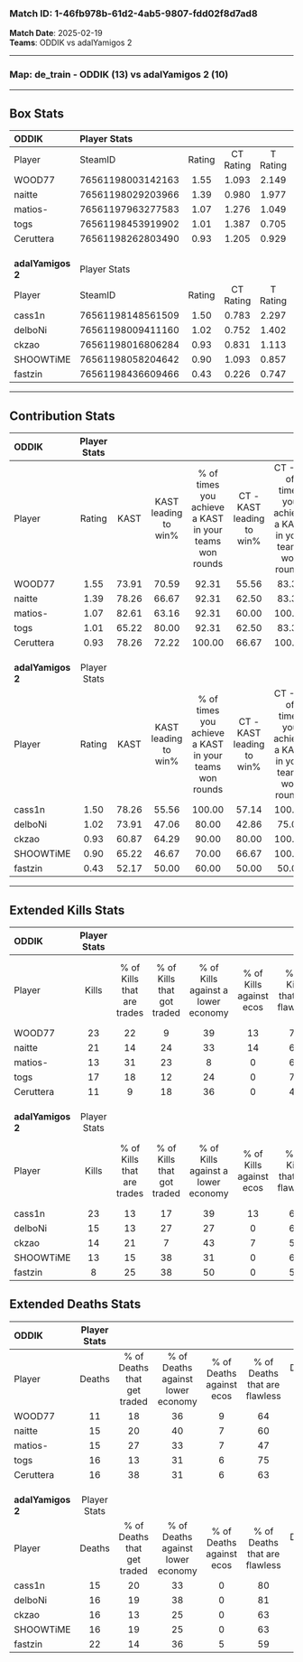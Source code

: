 ### Match ID: 1-46fb978b-61d2-4ab5-9807-fdd02f8d7ad8  
**Match Date**: 2025-02-19  
**Teams**: ODDIK vs adalYamigos 2  

---  

### **Map**: de_train - ODDIK (13) vs adalYamigos 2 (10)  
---  

## Box Stats  

| **ODDIK**         | Player Stats      |        |           |          |       |       |       |         |        |      |     |
| :- | :- | :-: | :-: | :-: | :-: | :-: | :-: | :-: | :-: | :-: | :-: |
| Player            | SteamID           | Rating | CT Rating | T Rating | KAST  |  ADR  | Kills | Assists | Deaths | K/D  | HS% |
| WOOD77            | 76561198003142163 |  1.55  |   1.093   |  2.149   | 73.91 | 102.5 |  23   |    3    |   11   | 2.09 | 13  |
| naitte            | 76561198029203966 |  1.39  |   0.980   |  1.977   | 78.26 | 92.3  |  21   |    4    |   15   | 1.40 | 47  |
| matios-           | 76561197963277583 |  1.07  |   1.276   |  1.049   | 82.61 | 74.7  |  13   |    5    |   15   | 0.87 | 53  |
| togs              | 76561198453919902 |  1.01  |   1.387   |  0.705   | 65.22 | 59.6  |  17   |    4    |   16   | 1.06 | 47  |
| Ceruttera         | 76561198262803490 |  0.93  |   1.205   |  0.929   | 78.26 | 69.1  |  11   |    8    |   16   | 0.69 | 72  |
|                   |                   |        |           |          |       |       |       |         |        |      |     |
|                   |                   |        |           |          |       |       |       |         |        |      |     |
|                   |                   |        |           |          |       |       |       |         |        |      |     |
| **adalYamigos 2** | Player Stats      |        |           |          |       |       |       |         |        |      |     |
| Player            | SteamID           | Rating | CT Rating | T Rating | KAST  |  ADR  | Kills | Assists | Deaths | K/D  | HS% |
| cass1n            | 76561198148561509 |  1.50  |   0.783   |  2.297   | 78.26 | 99.7  |  23   |    8    |   15   | 1.53 | 13  |
| delboNi           | 76561198009411160 |  1.02  |   0.752   |  1.402   | 73.91 | 64.5  |  15   |    5    |   16   | 0.94 | 60  |
| ckzao             | 76561198016806284 |  0.93  |   0.831   |  1.113   | 60.87 | 79.2  |  14   |    4    |   16   | 0.88 | 50  |
| SHOOWTiME         | 76561198058204642 |  0.90  |   1.093   |  0.857   | 65.22 | 71.4  |  13   |    3    |   16   | 0.81 | 38  |
| fastzin           | 76561198436609466 |  0.43  |   0.226   |  0.747   | 52.17 | 53.5  |   8   |    5    |   22   | 0.36 | 87  |
---  

## Contribution Stats  

| **ODDIK**         | Player Stats |       |                      |                                                        |                           |                                                             |                          |                                                            |
| :- | :-: | :-: | :-: | :-: | :-: | :-: | :-: | :-: |
| Player            |    Rating    | KAST  | KAST leading to win% | % of times you achieve a KAST in your teams won rounds | CT - KAST leading to win% | CT - % of times you achieve a KAST in your teams won rounds | T - KAST leading to win% | T - % of times you achieve a KAST in your teams won rounds |
| WOOD77            |     1.55     | 73.91 |        70.59         |                         92.31                          |           55.56           |                            83.33                            |          87.50           |                           100.00                           |
| naitte            |     1.39     | 78.26 |        66.67         |                         92.31                          |           62.50           |                            83.33                            |          70.00           |                           100.00                           |
| matios-           |     1.07     | 82.61 |        63.16         |                         92.31                          |           60.00           |                           100.00                            |          66.67           |                           85.71                            |
| togs              |     1.01     | 65.22 |        80.00         |                         92.31                          |           62.50           |                            83.33                            |          100.00          |                           100.00                           |
| Ceruttera         |     0.93     | 78.26 |        72.22         |                         100.00                         |           66.67           |                           100.00                            |          77.78           |                           100.00                           |
|                   |              |       |                      |                                                        |                           |                                                             |                          |                                                            |
|                   |              |       |                      |                                                        |                           |                                                             |                          |                                                            |
|                   |              |       |                      |                                                        |                           |                                                             |                          |                                                            |
| **adalYamigos 2** | Player Stats |       |                      |                                                        |                           |                                                             |                          |                                                            |
| Player            |    Rating    | KAST  | KAST leading to win% | % of times you achieve a KAST in your teams won rounds | CT - KAST leading to win% | CT - % of times you achieve a KAST in your teams won rounds | T - KAST leading to win% | T - % of times you achieve a KAST in your teams won rounds |
| cass1n            |     1.50     | 78.26 |        55.56         |                         100.00                         |           57.14           |                           100.00                            |          54.55           |                           100.00                           |
| delboNi           |     1.02     | 73.91 |        47.06         |                         80.00                          |           42.86           |                            75.00                            |          50.00           |                           83.33                            |
| ckzao             |     0.93     | 60.87 |        64.29         |                         90.00                          |           80.00           |                           100.00                            |          55.56           |                           83.33                            |
| SHOOWTiME         |     0.90     | 65.22 |        46.67         |                         70.00                          |           66.67           |                           100.00                            |          33.33           |                           50.00                            |
| fastzin           |     0.43     | 52.17 |        50.00         |                         60.00                          |           50.00           |                            50.00                            |          50.00           |                           66.67                            |
---  

## Extended Kills Stats  

| **ODDIK**         | Player Stats |                            |                            |                                    |                         |                              |                                 |                                       |                    |           |
| :- | :-: | :-: | :-: | :-: | :-: | :-: | :-: | :-: | :-: | :-: |
| Player            |    Kills     | % of Kills that are trades | % of Kills that got traded | % of Kills against a lower economy | % of Kills against ecos | % of Kills that are flawless | % of Kills that are close duels | % of Kills that are assisted by flash | Pistol Round Kills | AWP Kills |
| WOOD77            |      23      |             22             |             9              |                 39                 |           13            |              74              |                4                |                   4                   |         12         |     2     |
| naitte            |      21      |             14             |             24             |                 33                 |           14            |              67              |               14                |                   0                   |         0          |     3     |
| matios-           |      13      |             31             |             23             |                 8                  |            0            |              69              |                8                |                   0                   |         0          |     1     |
| togs              |      17      |             18             |             12             |                 24                 |            0            |              76              |                0                |                  12                   |         0          |     3     |
| Ceruttera         |      11      |             9              |             18             |                 36                 |            0            |              45              |                9                |                   0                   |         0          |     1     |
|                   |              |                            |                            |                                    |                         |                              |                                 |                                       |                    |           |
|                   |              |                            |                            |                                    |                         |                              |                                 |                                       |                    |           |
|                   |              |                            |                            |                                    |                         |                              |                                 |                                       |                    |           |
| **adalYamigos 2** | Player Stats |                            |                            |                                    |                         |                              |                                 |                                       |                    |           |
| Player            |    Kills     | % of Kills that are trades | % of Kills that got traded | % of Kills against a lower economy | % of Kills against ecos | % of Kills that are flawless | % of Kills that are close duels | % of Kills that are assisted by flash | Pistol Round Kills | AWP Kills |
| cass1n            |      23      |             13             |             17             |                 39                 |           13            |              61              |                4                |                   0                   |         13         |     1     |
| delboNi           |      15      |             13             |             27             |                 27                 |            0            |              67              |                7                |                   7                   |         0          |     0     |
| ckzao             |      14      |             21             |             7              |                 43                 |            7            |              57              |                7                |                   7                   |         0          |     1     |
| SHOOWTiME         |      13      |             15             |             38             |                 31                 |            0            |              69              |               15                |                   0                   |         0          |     1     |
| fastzin           |      8       |             25             |             38             |                 50                 |            0            |              50              |                0                |                   0                   |         0          |     1     |
## Extended Deaths Stats  

| **ODDIK**         | Player Stats |                             |                                   |                          |                               |                            |                           |               |
| :- | :-: | :-: | :-: | :-: | :-: | :-: | :-: | :-: |
| Player            |    Deaths    | % of Deaths that get traded | % of Deaths against lower economy | % of Deaths against ecos | % of Deaths that are flawless | % of Deaths that are close | % of Deaths while blinded | Deaths to AWP |
| WOOD77            |      11      |             18              |                36                 |            9             |              64               |             9              |             0             |       2       |
| naitte            |      15      |             20              |                40                 |            7             |              60               |             13             |             7             |       2       |
| matios-           |      15      |             27              |                33                 |            7             |              47               |             7              |             7             |       3       |
| togs              |      16      |             13              |                31                 |            6             |              75               |             0              |             0             |       3       |
| Ceruttera         |      16      |             38              |                31                 |            6             |              63               |             6              |             0             |       3       |
|                   |              |                             |                                   |                          |                               |                            |                           |               |
|                   |              |                             |                                   |                          |                               |                            |                           |               |
|                   |              |                             |                                   |                          |                               |                            |                           |               |
| **adalYamigos 2** | Player Stats |                             |                                   |                          |                               |                            |                           |               |
| Player            |    Deaths    | % of Deaths that get traded | % of Deaths against lower economy | % of Deaths against ecos | % of Deaths that are flawless | % of Deaths that are close | % of Deaths while blinded | Deaths to AWP |
| cass1n            |      15      |             20              |                33                 |            0             |              80               |             7              |             7             |       3       |
| delboNi           |      16      |             19              |                38                 |            0             |              81               |             0              |             6             |       2       |
| ckzao             |      16      |             13              |                25                 |            0             |              63               |             6              |             0             |       2       |
| SHOOWTiME         |      16      |             19              |                25                 |            0             |              63               |             13             |             0             |       1       |
| fastzin           |      22      |             14              |                36                 |            5             |              59               |             9              |             5             |       4       |
